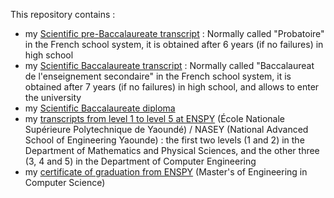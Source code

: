 This repository contains :
- my [Scientific pre-Baccalaureate transcript](Scientific_pre-Baccalaureate_transcript.pdf) : Normally called "Probatoire" in the French school system, it is obtained after 6 years (if no failures) in high school
- my [Scientific Baccalaureate transcript](Scientific_Baccalaureate_transcript.pdf) : Normally called "Baccalaureat de l'enseignement secondaire" in the French school system, it is obtained after 7 years (if no failures) in high school, and allows to enter the university
- my [Scientific Baccalaureate diploma](Scientific_Baccalaureate_diploma.pdf)
- my [transcripts from level 1 to level 5 at ENSPY](transcripts_ENSPY) (École Nationale Supérieure Polytechnique de Yaoundé) / NASEY (National Advanced School of Engineering Yaounde) : the first two levels (1 and 2) in the Department of Mathematics and Physical Sciences, and the other three (3, 4 and 5) in the Department of Computer Engineering
- my [certificate of graduation from ENSPY](certificate_of_graduation_from_ENSPY.pdf) (Master's of Engineering in Computer Science)